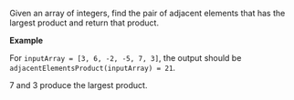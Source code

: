 Given an array of integers, find the pair of adjacent elements that has the largest product and return that product.

**Example**

For `inputArray = [3, 6, -2, -5, 7, 3]`, the output should be `adjacentElementsProduct(inputArray) = 21`.

7 and 3 produce the largest product.
